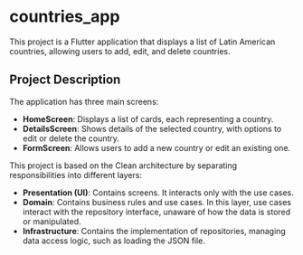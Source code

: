 # countries_app

This project is a Flutter application that displays a list of Latin American countries, allowing users to add, edit, and delete countries.

## Project Description

The application has three main screens:

- **HomeScreen**: Displays a list of cards, each representing a country.
- **DetailsScreen**: Shows details of the selected country, with options to edit or delete the country.
- **FormScreen**: Allows users to add a new country or edit an existing one.

This project is based on the Clean architecture by separating responsibilities into different layers:

- **Presentation (UI)**: Contains screens. It interacts only with the use cases.
- **Domain**: Contains business rules and use cases. In this layer, use cases interact with the repository interface, unaware of how the data is stored or manipulated.
- **Infrastructure**: Contains the implementation of repositories, managing data access logic, such as loading the JSON file.


